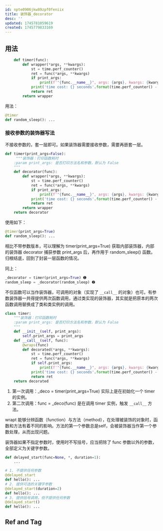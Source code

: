 ```yaml
---
id: npte0906jkw89zpf0feniix
title: 装饰器_decorator
desc: ''
updated: 1745781059619
created: 1745779833169
---
```


## 用法

```py
    def timer(func): 
        def wrapper(*args, **kwargs): 
            st = time.perf_counter() 
            ret = func(*args, **kwargs) 
            if print_args: 
                print(f'"{func.__name__}", args: {args}, kwargs: {kwargs}') 
            print('time cost: {} seconds'.format(time.perf_counter() - st)) 
            return ret 
        return wrapper 
```

用法：

```py
@timer
def random_sleep(): ...
```

### 接收参数的装饰器写法

不接收参数的，套一层即可。如果装饰器需要接收参数，需要再嵌套一层。

```py
def timer(print_args=False):
     """装饰器：打印函数耗时 
    :param print_args: 是否打印方法名和参数，默认为 False 
    """ 
    def decorator(func): 
        def wrapper(*args, **kwargs): 
            st = time.perf_counter() 
            ret = func(*args, **kwargs) 
            if print_args: 
                print(f'"{func.__name__}", args: {args}, kwargs: {kwargs}') 
            print('time cost: {} seconds'.format(time.perf_counter() - st)) 
            return ret 
        return wrapper 
    return decorator 
```

使用如下：

```py
@timer(print_args=True) 
def random_sleep(): ...
```

相比不带参数版本，可以理解为 timer(print_args=True) 获取内部装饰器，内部的装饰器 decorator 捕获参数 print_args 后，再作用于 random_sleep() 函数。归根结底，回到了封装一层函数的情况。

同上：

```py
_decorator = timer(print_args=True) ➊ 
random_sleep = _decorator(random_sleep) ➋ 
```

不仅函数可以当作装饰器，可调用的对象（实现了 `__call__` 的对象）也可。有参数装饰器一共得提供两次函数调用，通过类实现的装饰器，其实就是把原本的两次函数调用替换成了类和类实例的调用。 

```py
class timer: 
    """装饰器：打印函数耗时 
    :param print_args: 是否打印方法名和参数，默认为 False 
    """ 
    def __init__(self, print_args): 
        self.print_args = print_args 
    def __call__(self, func): 
        @wraps(func) 
        def decorated(*args, **kwargs): 
            st = time.perf_counter() 
            ret = func(*args, **kwargs) 
            if self.print_args: 
                print(f'"{func.__name__}", args: {args}, kwargs: {kwargs}') 
            print('time cost: {} seconds'.format(time.perf_counter() - st)) 
            return ret 
    return decorated 
```

1. 第一次调用：_deco = timer(print_args=True) 实际上是在初始化一个 timer 的实例。 
2. 第二次调用：func = _deco(func) 是在调用 timer 实例，触发 `__call__` 方法。

wrapt 能够分辨函数（function）与方法（method），在处理被装饰的对象时，函数和方法有着不同的影响。方法的第一个参数总是self，会被装饰器当作第一个参数处理，从而出现问题。

装饰器如果不指定参数时，使用时不写括号，应当把除了 func 参数以外的参数，全部定义为关键字参数。

```py
def delayed_start(func=None, *, duration=1):
    ...

# 1. 不提供任何参数 
@delayed_start 
def hello(): ... 
# 2. 提供可选的关键字参数 
@delayed_start(duration=2) 
def hello(): ... 
# 3. 提供括号调用，但不提供任何参数 
@delayed_start() 
def hello(): ... 
```

## Ref and Tag